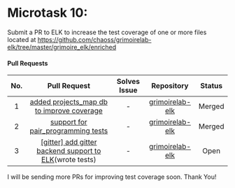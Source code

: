 # Microtask 10:
Submit a PR to ELK to increase the test coverage of one or more files located at https://github.com/chaoss/grimoirelab-elk/tree/master/grimoire_elk/enriched

#### Pull Requests 

| No.  | Pull Request                                                                                                               | Solves Issue                                                                                   | Repository                                                                        | Status          |
|:----:|:--------------------------------------------------------------------------------------------------------------------------:|:----------------------------------------------------------------------------------------------:|:---------------------------------------------------------------------------------:|:---------------:|
|  1   |[added projects_map db to improve coverage](https://github.com/chaoss/grimoirelab-elk/pull/828)| -                                                                                              |[grimoirelab-elk](https://github.com/chaoss/grimoirelab-elk)      |  Merged         |
|  2   |[support for pair_programming tests](https://github.com/chaoss/grimoirelab-elk/pull/832)| -                                                                                              |[grimoirelab-elk](https://github.com/chaoss/grimoirelab-elk)      |  Merged         |
|  3   |[[gitter] add gitter backend support to ELK](https://github.com/chaoss/grimoirelab-elk/pull/831)(wrote tests)| -                                                                                              |[grimoirelab-elk](https://github.com/chaoss/grimoirelab-elk)      |  Open         |


I will be sending more PRs for improving test coverage soon. Thank You!
